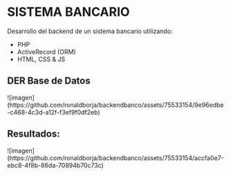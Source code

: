 # SISTEMA BANCARIO
Desarrollo del backend de un sistema bancario utilizando: 
  * PHP
  * ActiveRecord (ORM)
  * HTML, CSS & JS

<h2>DER Base de Datos</h2>
![imagen](https://github.com/ronaldborja/backendbanco/assets/75533154/9e96edbe-c468-4c3d-a12f-f3ef9f0df2eb)



<h2>Resultados: </h2>
![imagen](https://github.com/ronaldborja/backendbanco/assets/75533154/accfa0e7-ebc8-4f8b-86da-70894b70c73c)

